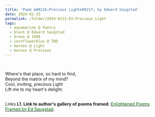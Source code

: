 ```yaml
---
title: 'Poem &#8216;Precious Light&#8217; by Edward Saugstad'
date: 2024-02-15
permalink: /folder/2024-0215-ES-Precious Light
tags:
  - aquamarine @ Poetry
  - black @ Edward Saugstad
  - brown @ 1998
  - cornflowerblue @ TBD
  - maroon @ Light
  - maroon @ Precious
---
```


<br>

<p>
Where's that place, so hard to find,<br>
Beyond the matrix of my mind?<br>
Cool, inviting, precious Light<br>
Lift me to my heart's delight.<br>
</p>

<br>

<wave-list>
<list-title color="DarkSeaGreen" width="25">Links</list-title>
  <list-item color="BlanchedAlmond"  width="285"><b> L1. Link to author's gallery of poems framed:</b> <a href="https://imageevent.com/sahaja/art/enlightenedpoemsframedbyedsaugstad"><font color="DarkGreen">Enlightened Poems Framed by Ed Saugstad</font></a>. </list-item>
</wave-list>